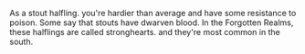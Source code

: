 As a stout halfling. you're hardier than average and have
some resistance to poison. Some say that stouts have
dwarven blood. In the Forgotten Realms, these halflings
are called stronghearts. and they're most common
in the south.
